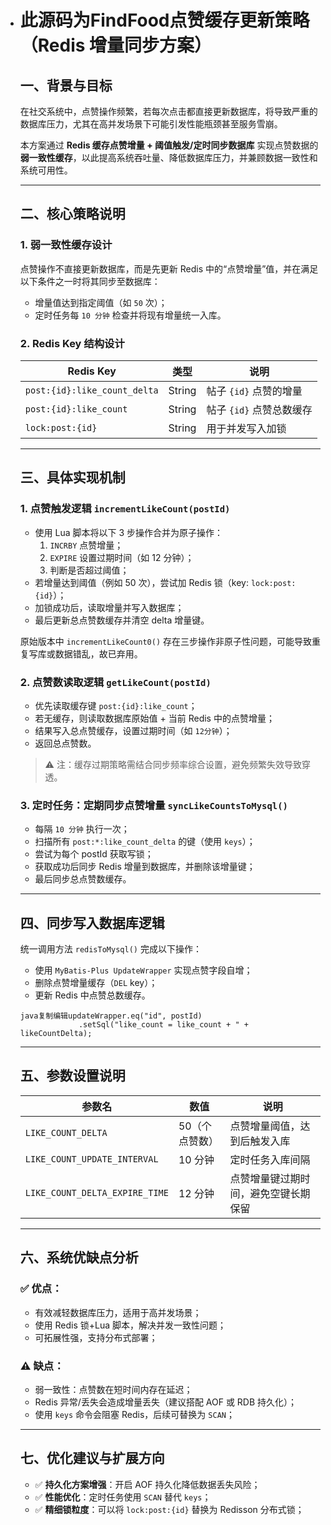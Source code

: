 - # 此源码为FindFood点赞缓存更新策略（Redis 增量同步方案）

  ## 一、背景与目标

  在社交系统中，点赞操作频繁，若每次点击都直接更新数据库，将导致严重的数据库压力，尤其在高并发场景下可能引发性能瓶颈甚至服务雪崩。

  本方案通过 **Redis 缓存点赞增量 + 阈值触发/定时同步数据库** 实现点赞数据的**弱一致性缓存**，以此提高系统吞吐量、降低数据库压力，并兼顾数据一致性和系统可用性。

  ------

  ## 二、核心策略说明

  ### 1. 弱一致性缓存设计

  点赞操作不直接更新数据库，而是先更新 Redis 中的“点赞增量”值，并在满足以下条件之一时将其同步至数据库：

  - 增量值达到指定阈值（如 `50` 次）；
  - 定时任务每 `10 分钟` 检查并将现有增量统一入库。

  ### 2. Redis Key 结构设计

  

  | Redis Key                    | 类型   | 说明                     |
  | ---------------------------- | ------ | ------------------------ |
  | `post:{id}:like_count_delta` | String | 帖子 `{id}` 点赞的增量   |
  | `post:{id}:like_count`       | String | 帖子 `{id}` 点赞总数缓存 |
  | `lock:post:{id}`             | String | 用于并发写入加锁         |

  ------

  ## 三、具体实现机制

  ### 1. 点赞触发逻辑 `incrementLikeCount(postId)`

  - 使用 Lua 脚本将以下 3 步操作合并为原子操作：
    1. `INCRBY` 点赞增量；
    2. `EXPIRE` 设置过期时间（如 12 分钟）；
    3. 判断是否超过阈值；
  - 若增量达到阈值（例如 50 次），尝试加 Redis 锁（key: `lock:post:{id}`）；
  - 加锁成功后，读取增量并写入数据库；
  - 最后更新总点赞数缓存并清空 delta 增量键。

  原始版本中 `incrementLikeCount0()` 存在三步操作非原子性问题，可能导致重复写库或数据错乱，故已弃用。

  ### 2. 点赞数读取逻辑 `getLikeCount(postId)`

  - 优先读取缓存键 `post:{id}:like_count`；
  - 若无缓存，则读取数据库原始值 + 当前 Redis 中的点赞增量；
  - 结果写入总点赞缓存，设置过期时间（如 `12分钟`）；
  - 返回总点赞数。

  > ⚠️ 注：缓存过期策略需结合同步频率综合设置，避免频繁失效导致穿透。

  ### 3. 定时任务：定期同步点赞增量 `syncLikeCountsToMysql()`

  - 每隔 `10 分钟` 执行一次；
  - 扫描所有 `post:*:like_count_delta` 的键（使用 `keys`）；
  - 尝试为每个 postId 获取写锁；
  - 获取成功后同步 Redis 增量到数据库，并删除该增量键；
  - 最后同步总点赞数缓存。

  ------

  ## 四、同步写入数据库逻辑

  统一调用方法 `redisToMysql()` 完成以下操作：

  - 使用 `MyBatis-Plus UpdateWrapper` 实现点赞字段自增；
  - 删除点赞增量缓存（`DEL` key）；
  - 更新 Redis 中点赞总数缓存。

  ```
  java复制编辑updateWrapper.eq("id", postId)
               .setSql("like_count = like_count + " + likeCountDelta);
  ```

  ------

  ## 五、参数设置说明

  

  | 参数名                         | 数值           | 说明                                 |
  | ------------------------------ | -------------- | ------------------------------------ |
  | `LIKE_COUNT_DELTA`             | 50（个点赞数） | 点赞增量阈值，达到后触发入库         |
  | `LIKE_COUNT_UPDATE_INTERVAL`   | 10 分钟        | 定时任务入库间隔                     |
  | `LIKE_COUNT_DELTA_EXPIRE_TIME` | 12 分钟        | 点赞增量键过期时间，避免空键长期保留 |

  ------

  ## 六、系统优缺点分析

  ### ✅ 优点：

  - 有效减轻数据库压力，适用于高并发场景；
  - 使用 Redis 锁+Lua 脚本，解决并发一致性问题；
  - 可拓展性强，支持分布式部署；

  ### ⚠️ 缺点：

  - 弱一致性：点赞数在短时间内存在延迟；
  - Redis 异常/丢失会造成增量丢失（建议搭配 AOF 或 RDB 持久化）；
  - 使用 `keys` 命令会阻塞 Redis，后续可替换为 `SCAN`；

  ------

  ## 七、优化建议与扩展方向

  - ✅ **持久化方案增强**：开启 AOF 持久化降低数据丢失风险；
  - ✅ **性能优化**：定时任务使用 `SCAN` 替代 `keys`；
  - ✅ **精细锁粒度**：可以将 `lock:post:{id}` 替换为 Redisson 分布式锁；